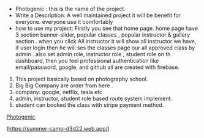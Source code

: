 - Photogenic : this is the name of the project.
- Write a Description: A well maintained project it will be benefit for everyone. everyone use it comfortably
- how to use my project: Firstly you see that home page. home page have 3 section banner-slider, popular classes , popular instructor & gallery section . when you click All instructor it will show  all instructor we have, if user login then he will ses the classes page our all approved class by admin . also set admin role, instructor role , student role on th dashboard,  then you feel professional authentication like email/password, google, and github all are created with firebase.

1. This project basically based on photography school.
2. Big Big Company are order from here .
3. company: google, netflix, tesla etc
4. admin, instructor, student role based route system implement.
5. student can booked the class with stripe payment method.


[Photogenic](https://summer-camp-d3d22.web.app/)

(https://summer-camp-d3d22.web.app/)